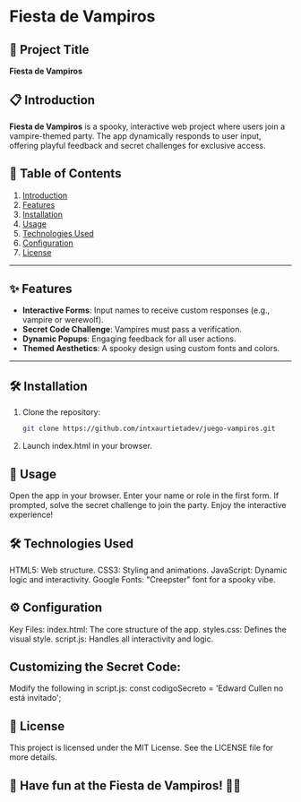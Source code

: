 # Fiesta de Vampiros

## 📖 Project Title
**Fiesta de Vampiros**

## 📋 Introduction
**Fiesta de Vampiros** is a spooky, interactive web project where users join a vampire-themed party. The app dynamically responds to user input, offering playful feedback and secret challenges for exclusive access.

## 📜 Table of Contents
1. [Introduction](#introduction)
2. [Features](#features)
3. [Installation](#installation)
4. [Usage](#usage)
5. [Technologies Used](#technologies-used)
6. [Configuration](#configuration)
7. [License](#license)

---

## ✨ Features
- **Interactive Forms**: Input names to receive custom responses (e.g., vampire or werewolf).
- **Secret Code Challenge**: Vampires must pass a verification.
- **Dynamic Popups**: Engaging feedback for all user actions.
- **Themed Aesthetics**: A spooky design using custom fonts and colors.

---

## 🛠️ Installation
1. Clone the repository:
   ```bash
   git clone https://github.com/intxaurtietadev/juego-vampiros.git
2. Launch index.html in your browser.

## 🚀 Usage
Open the app in your browser.
Enter your name or role in the first form.
If prompted, solve the secret challenge to join the party.
Enjoy the interactive experience!

## 🛠️ Technologies Used
HTML5: Web structure.
CSS3: Styling and animations.
JavaScript: Dynamic logic and interactivity.
Google Fonts: "Creepster" font for a spooky vibe.

## ⚙️ Configuration
Key Files:
index.html: The core structure of the app.
styles.css: Defines the visual style.
script.js: Handles all interactivity and logic.

## Customizing the Secret Code:
Modify the following in script.js:
const codigoSecreto = 'Edward Cullen no está invitado';

## 📄 License
This project is licensed under the MIT License. See the LICENSE file for more details.

## 🎉 Have fun at the Fiesta de Vampiros! 🦇🧛

